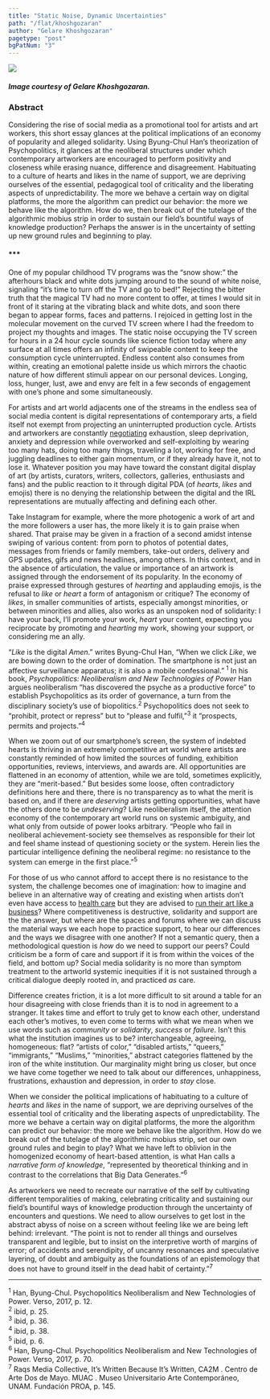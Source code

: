 ```yaml
---
title: "Static Noise, Dynamic Uncertainties"
path: "/flat/khoshgozaran"
author: "Gelare Khoshgozaran"
pagetype: "post"
bgPatNum: "3"
---
```

![](/artwork/artKhoshgozaran1.jpg)[](#)
##### Image courtesy of Gelare Khoshgozaran.

### Abstract  

Considering the rise of social media as a promotional tool for artists and art workers, this short essay glances at the political implications of an economy of popularity and alleged solidarity. Using Byung-Chul Han’s theorization of Psychopolitics, it glances at the neoliberal structures under which contemporary artworkers are encouraged to perform positivity and closeness while erasing nuance, difference and disagreement. Habituating to a culture of hearts and likes in the name of support, we are depriving ourselves of the essential, pedagogical tool of criticality and the liberating aspects of unpredictability. The more we behave a certain way on digital platforms, the more the algorithm can predict our behavior: the more we behave like the algorithm. How do we, then break out of the tutelage of the algorithmic mobius strip in order to sustain our field’s bountiful ways of knowledge production? Perhaps the answer is in the uncertainty of setting up new ground rules and beginning to play. 
#### ***

One of my popular childhood TV programs was the “snow show:” the afterhours black and white dots jumping around to the sound of white noise, signaling “it’s time to turn off the TV and go to bed!” Rejecting the bitter truth that the magical TV had no more content to offer, at times I would sit in front of it staring at the vibrating black and white dots, and soon there began to appear forms, faces and patterns. I rejoiced in getting lost in the molecular movement on the curved TV screen where I had the freedom to project my thoughts and images. The static noise occupying the TV screen for hours in a 24 hour cycle sounds like science fiction today where any surface at all times offers an infinity of swipeable content to keep the consumption cycle uninterrupted. Endless content also consumes from within, creating an emotional palette inside us which mirrors the chaotic nature of how different stimuli appear on our personal devices. Longing, loss, hunger, lust, awe and envy are felt in a few seconds of engagement with one’s phone and some simultaneously.  

For artists and art world adjacents one of the streams in the endless sea of social media content is digital representations of contemporary arts, a field itself not exempt from projecting an uninterrupted production cycle. Artists and artworkers are constantly [negotiating](https://terremoto.mx/field-perspectives-2019-the-possibility-of-uncertainty/) exhaustion, sleep deprivation, anxiety and depression while overworked and self-exploiting by wearing too many hats, doing too many things, traveling a lot, working for free, and juggling deadlines to either gain momentum, or if they already have it, not to lose it. Whatever position you may have toward the constant digital display of art (by artists, curators, writers, collectors, galleries, enthusiasts and fans) and the public reaction to it through digital PDA (of *hearts*, *likes* and emojis) there is no denying the relationship between the digital and the IRL representations are mutually affecting and defining each other. 

Take Instagram for example, where the more photogenic a work of art and the more followers a user has, the more likely it is to gain praise when shared. That praise may be given in a fraction of a second amidst intense swiping of various content: from porn to photos of potential dates, messages from friends or family members, take-out orders, delivery and GPS updates, gifs and news headlines, among others. In this context, and in the absence of articulation, the value or importance of an artwork is assigned through the endorsement of its popularity. In the economy of praise expressed through gestures of *hearting* and applauding emojis, is the refusal to *like* or *heart* a form of antagonism or critique? The economy of *likes*, in smaller communities of artists, especially amongst minorities, or between minorities and allies, also works as an unspoken nod of solidarity: I have your back, I’ll promote your work, *heart* your content, expecting you reciprocate by promoting and *hearting* my work, showing your support, or considering me an ally. 

“*Like* is the digital *Amen*.” writes Byung-Chul Han, “When we click *Like*, we are bowing down to the order of domination. The smartphone is not just an affective surveillance apparatus; it is also a mobile confessional.” <sup>1</sup> In his book, *Psychopolitics: Neoliberalism and New Technologies of Power* Han argues neoliberalism “has discovered the psyche as a productive force” to establish Psychopolitics as its order of governance, a turn from the disciplinary society’s use of biopolitics.<sup>2</sup> Psychopolitics does not seek to “prohibit, protect or repress” but to “please and fulfil,”<sup>3</sup> it “prospects, permits and projects.”<sup>4</sup> 

When we zoom out of our smartphone’s screen, the system of indebted hearts is thriving in an extremely competitive art world where artists are constantly reminded of how limited the sources of funding, exhibition opportunities, reviews, interviews, and awards  are. All opportunities are flattened in an economy of attention, while we are told, sometimes explicitly, they are “merit-based.” But besides some loose, often contradictory definitions here and there, there is no transparency as to what the merit is based on, and if there are *deserving* artists getting opportunities, what have the others done to be *undeserving*? Like neoliberalism itself, the attention economy of the contemporary art world runs on systemic ambiguity, and what only from outside of power looks arbitrary. “People who fail in neoliberal achievement-society see themselves as responsible for their lot and feel shame instead of questioning society or the system. Herein lies the particular intelligence defining the neoliberal regime: no resistance to the system can emerge in the first place.”<sup>5</sup>

For those of us who cannot afford to accept there is no resistance to the system, the challenge becomes one of imagination: how to imagine and believe in an alternative way of creating and existing when artists don’t even have access to [health care](http://www.artnews.com/2018/09/06/art-worlds-health-care-crisis/) but they are advised to [run their art like a business](https://www.artsy.net/article/artsy-editorial-surprising-key-artistic-freedom-running-studio-business)? Where competitiveness is destructive, solidarity and support are the the answer, but where are the spaces and forums where we can discuss the material ways we each hope to practice support, to hear our differences and the ways we disagree with one another? If not a semantic query, then a methodological question is *how* do we need to support our peers? Could criticism be a form of care and support if it is from within the voices of the field, and bottom up? Social media solidarity is no more than symptom treatment to the artworld systemic inequities if it is not sustained through a critical dialogue deeply rooted in, and practiced *as* care. 

Difference creates friction, it is a lot more difficult to sit around a table for an hour disagreeing with close friends than it is to nod in agreement to a stranger. It takes time and effort to truly get to know each other, understand each other’s motives, to even come to terms with what we mean when we use words such as *community* or *solidarity*, *success* or *failure*. Isn’t this what the institution imagines us to be? interchangeable, agreeing, homogeneous: flat? “artists of color,” “disabled artists,” “queers,” “immigrants,” “Muslims,” “minorities,” abstract categories flattened by the iron of the white institution. Our marginality might bring us closer, but once we have come together we need to talk about our differences, unhappiness, frustrations, exhaustion and depression, in order to *stay* close. 

When we consider the political implications of habituating to a culture of *hearts* and *likes* in the name of support, we are depriving ourselves of the essential tool of criticality and the liberating aspects of unpredictability. The more we behave a certain way on digital platforms, the more the algorithm can predict our behavior: the more we behave like the algorithm. How do we break out of the tutelage of the algorithmic mobius strip, set our own ground rules and begin to play? What we have left to oblivion in the homogenized economy of heart-based attention, is what Han calls a *narrative form of knowledge*, “represented by theoretical thinking and in contrast to the correlations that Big Data Generates.”<sup>6</sup>

As artworkers we need to recreate our narrative of the self by cultivating different temporalities of making, celebrating criticality and sustaining our field’s bountiful ways of knowledge production through the uncertainty of encounters and questions. We need to allow ourselves to get lost in the abstract abyss of noise on a screen without feeling like we are being left behind: irrelevant. “The point is not to render all things and ourselves transparent and legible, but to insist on the interpretive worth of margins of error; of accidents and serendipity, of uncanny resonances and speculative layering, of doubt and ambiguity as the foundations of an epistemology that does not have to ground itself in the dead habit of certainty.”<sup>7</sup>

---

<!-- Footnotes and Citations -->
<span class="cite">
<sup>1</sup> Han, Byung-Chul. Psychopolitics Neoliberalism and New Technologies of Power. Verso, 2017, p. 12.</br>  
<sup>2</sup> ibid, p. 25.</br>
<sup>3</sup> ibid, p. 36.</br>  
<sup>4</sup> ibid, p. 38.</br>  
<sup>5</sup> ibid, p. 6.</br>  
<sup>6</sup> Han, Byung-Chul. Psychopolitics Neoliberalism and New Technologies of Power. Verso, 2017, p. 70.</br>  
<sup>7</sup> Raqs Media Collective, It’s Written Because It’s Written, CA2M . Centro de Arte Dos de Mayo. MUAC . Museo Universitario Arte Contemporáneo, UNAM. Fundación PROA, p. 145.   
</span>